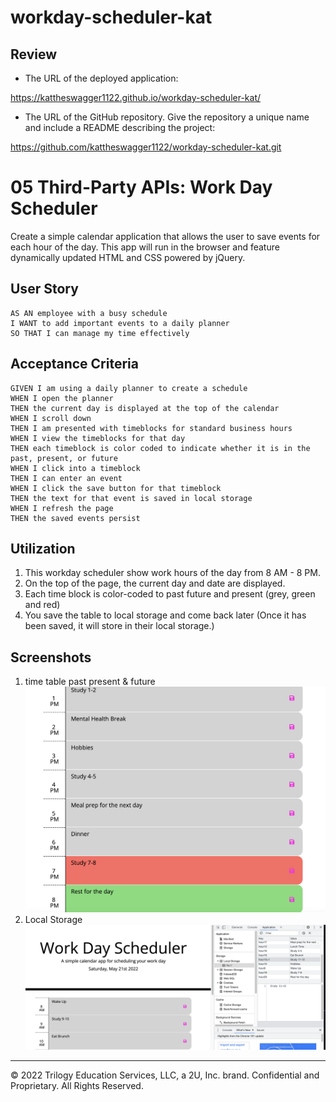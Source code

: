 # workday-scheduler-kat

## Review

* The URL of the deployed application:

https://kattheswagger1122.github.io/workday-scheduler-kat/

* The URL of the GitHub repository. Give the repository a unique name and include a README describing the project:

https://github.com/kattheswagger1122/workday-scheduler-kat.git

# 05 Third-Party APIs: Work Day Scheduler

Create a simple calendar application that allows the user to save events for each hour of the day. This app will run in the browser and feature dynamically updated HTML and CSS powered by jQuery.
## User Story

```
AS AN employee with a busy schedule
I WANT to add important events to a daily planner
SO THAT I can manage my time effectively
```

## Acceptance Criteria

```
GIVEN I am using a daily planner to create a schedule
WHEN I open the planner
THEN the current day is displayed at the top of the calendar
WHEN I scroll down
THEN I am presented with timeblocks for standard business hours
WHEN I view the timeblocks for that day
THEN each timeblock is color coded to indicate whether it is in the past, present, or future
WHEN I click into a timeblock
THEN I can enter an event
WHEN I click the save button for that timeblock
THEN the text for that event is saved in local storage
WHEN I refresh the page
THEN the saved events persist
```

## Utilization
1. This workday scheduler show work hours of the day from 8 AM - 8 PM.
2. On the top of the page, the current day and date are displayed.
3. Each time block is color-coded to past future and present (grey, green and red)
4. You save the table to local storage and come back later (Once it has been saved, it will store in their local storage.)

## Screenshots

1. time table past present & future
![Time table with slots and color](./assets/img/time%20table.png)
2. Local Storage
![Local Storage](./assets/img/localstorage.png)
---
© 2022 Trilogy Education Services, LLC, a 2U, Inc. brand. Confidential and Proprietary. All Rights Reserved.
